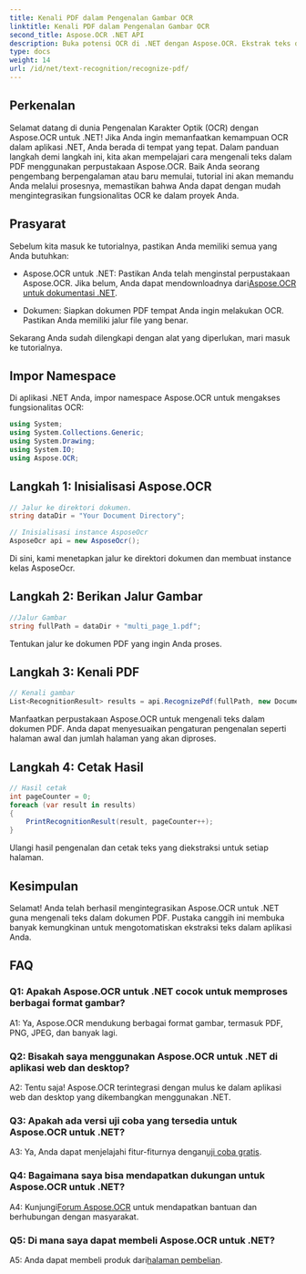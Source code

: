 ```yaml
---
title: Kenali PDF dalam Pengenalan Gambar OCR
linktitle: Kenali PDF dalam Pengenalan Gambar OCR
second_title: Aspose.OCR .NET API
description: Buka potensi OCR di .NET dengan Aspose.OCR. Ekstrak teks dari PDF dengan mudah. Unduh sekarang untuk pengalaman integrasi yang lancar.
type: docs
weight: 14
url: /id/net/text-recognition/recognize-pdf/
---
```

## Perkenalan

Selamat datang di dunia Pengenalan Karakter Optik (OCR) dengan Aspose.OCR untuk .NET! Jika Anda ingin memanfaatkan kemampuan OCR dalam aplikasi .NET, Anda berada di tempat yang tepat. Dalam panduan langkah demi langkah ini, kita akan mempelajari cara mengenali teks dalam PDF menggunakan perpustakaan Aspose.OCR. Baik Anda seorang pengembang berpengalaman atau baru memulai, tutorial ini akan memandu Anda melalui prosesnya, memastikan bahwa Anda dapat dengan mudah mengintegrasikan fungsionalitas OCR ke dalam proyek Anda.

## Prasyarat

Sebelum kita masuk ke tutorialnya, pastikan Anda memiliki semua yang Anda butuhkan:

-  Aspose.OCR untuk .NET: Pastikan Anda telah menginstal perpustakaan Aspose.OCR. Jika belum, Anda dapat mendownloadnya dari[Aspose.OCR untuk dokumentasi .NET](https://reference.aspose.com/ocr/net/).

- Dokumen: Siapkan dokumen PDF tempat Anda ingin melakukan OCR. Pastikan Anda memiliki jalur file yang benar.

Sekarang Anda sudah dilengkapi dengan alat yang diperlukan, mari masuk ke tutorialnya.

## Impor Namespace

Di aplikasi .NET Anda, impor namespace Aspose.OCR untuk mengakses fungsionalitas OCR:

```csharp
using System;
using System.Collections.Generic;
using System.Drawing;
using System.IO;
using Aspose.OCR;
```

## Langkah 1: Inisialisasi Aspose.OCR

```csharp
// Jalur ke direktori dokumen.
string dataDir = "Your Document Directory";

// Inisialisasi instance AsposeOcr
AsposeOcr api = new AsposeOcr();
```

Di sini, kami menetapkan jalur ke direktori dokumen dan membuat instance kelas AsposeOcr.

## Langkah 2: Berikan Jalur Gambar

```csharp
//Jalur Gambar
string fullPath = dataDir + "multi_page_1.pdf";
```

Tentukan jalur ke dokumen PDF yang ingin Anda proses.

## Langkah 3: Kenali PDF

```csharp
// Kenali gambar
List<RecognitionResult> results = api.RecognizePdf(fullPath, new DocumentRecognitionSettings { StartPage = 2, PagesNumber = 2 });
```

Manfaatkan perpustakaan Aspose.OCR untuk mengenali teks dalam dokumen PDF. Anda dapat menyesuaikan pengaturan pengenalan seperti halaman awal dan jumlah halaman yang akan diproses.

## Langkah 4: Cetak Hasil

```csharp
// Hasil cetak
int pageCounter = 0;
foreach (var result in results)
{
    PrintRecognitionResult(result, pageCounter++);
}
```

Ulangi hasil pengenalan dan cetak teks yang diekstraksi untuk setiap halaman.

## Kesimpulan

Selamat! Anda telah berhasil mengintegrasikan Aspose.OCR untuk .NET guna mengenali teks dalam dokumen PDF. Pustaka canggih ini membuka banyak kemungkinan untuk mengotomatiskan ekstraksi teks dalam aplikasi Anda.

## FAQ

### Q1: Apakah Aspose.OCR untuk .NET cocok untuk memproses berbagai format gambar?

A1: Ya, Aspose.OCR mendukung berbagai format gambar, termasuk PDF, PNG, JPEG, dan banyak lagi.

### Q2: Bisakah saya menggunakan Aspose.OCR untuk .NET di aplikasi web dan desktop?

A2: Tentu saja! Aspose.OCR terintegrasi dengan mulus ke dalam aplikasi web dan desktop yang dikembangkan menggunakan .NET.

### Q3: Apakah ada versi uji coba yang tersedia untuk Aspose.OCR untuk .NET?

 A3: Ya, Anda dapat menjelajahi fitur-fiturnya dengan[uji coba gratis](https://releases.aspose.com/).

### Q4: Bagaimana saya bisa mendapatkan dukungan untuk Aspose.OCR untuk .NET?

 A4: Kunjungi[Forum Aspose.OCR](https://forum.aspose.com/c/ocr/16) untuk mendapatkan bantuan dan berhubungan dengan masyarakat.

### Q5: Di mana saya dapat membeli Aspose.OCR untuk .NET?

 A5: Anda dapat membeli produk dari[halaman pembelian](https://purchase.aspose.com/buy).